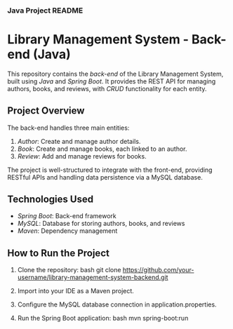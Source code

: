 ### Java Project README

# Library Management System - Back-end (Java)

This repository contains the *back-end* of the Library Management System, built using *Java* and *Spring Boot*. It provides the REST API for managing authors, books, and reviews, with *CRUD* functionality for each entity.

## Project Overview

The back-end handles three main entities:
1. *Author*: Create and manage author details.
2. *Book*: Create and manage books, each linked to an author.
3. *Review*: Add and manage reviews for books.

The project is well-structured to integrate with the front-end, providing RESTful APIs and handling data persistence via a MySQL database.

## Technologies Used

- *Spring Boot*: Back-end framework
- *MySQL*: Database for storing authors, books, and reviews
- *Maven*: Dependency management

## How to Run the Project

1. Clone the repository:
   bash
   git clone https://github.com/your-username/library-management-system-backend.git
   
2. Import into your IDE as a Maven project.
3. Configure the MySQL database connection in application.properties.
4. Run the Spring Boot application:
   bash
   mvn spring-boot:run

